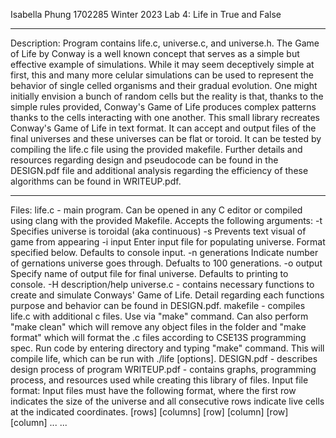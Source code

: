 Isabella Phung 1702285
Winter 2023
Lab 4: Life in True and False 
____________
Description:
Program contains life.c, universe.c, and universe.h. 
The Game of Life by Conway is a well known concept that serves as a simple but effective example of simulations. While it may seem deceptively simple at first, this and many more celular simulations can be used to represent the behavior of single celled organisms and their gradual evolution. One might initially envision a bunch of random cells but the reality is that, thanks to the simple rules provided, Conway's Game of Life produces complex patterns thanks to the cells interacting with one another.
This small library recreates Conway's Game of Life in text format. It can accept and output files of the final universes and these universes can be flat or toroid. It can be tested by compiling the life.c file using the provided makefile. 
Further details and resources regarding design and pseudocode can be found in the DESIGN.pdf file and additional analysis regarding the efficiency of these algorithms can be found in WRITEUP.pdf.
_____________
Files:
life.c - main program. Can be opened in any C editor or compiled using clang with the provided Makefile. Accepts the following arguments:
           -t               Specifies universe is toroidal (aka continuous)
           -s               Prevents text visual of game from appearing
           -i input         Enter input file for populating universe.
                            Format specified below. Defaults to console input.
           -n generations   Indicate number of gernations universe goes through.
                            Defualts to 100 generations.
           -o output        Specify name of output file for final universe.
                            Defaults to printing to console.
           -H               description/help 
universe.c - contains necessary functions to create and simulate Conways' Game of Life. Detail regarding each functions purpose and behavior can be found in DESIGN.pdf. 
makefile - compiles life.c with additional c files. Use via "make" command. Can also perform "make clean" which will remove any object files in the folder and "make format" which will format the .c files according to CSE13S programming spec.
Run code by entering directory and typing "make" command. This will compile life, which can be run with ./life [options].
DESIGN.pdf - describes design process of program
WRITEUP.pdf - contains graphs, programming process, and resources used while creating this library of files.
Input file format:
Input files must have the following format, where the first row indicates the size of the universe and all consecutive rows indicate live cells at the indicated coordinates.
[rows] [columns]
[row] [column]
[row] [column]
...
...


